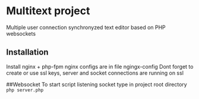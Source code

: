 # Multitext project

Multiple user connection synchronyzed text editor based on PHP websockets

## Installation
Install nginx + php-fpm
nginx configs are in file ngingx-config
Dont forget to create or use ssl keys, server and socket connections are running on ssl

##Websocket
To start script listening socket type in project root directory
`php server.php`